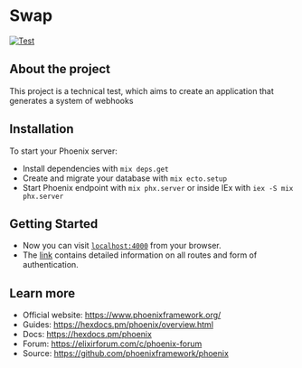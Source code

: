 # Swap
[![Test](https://github.com/robertov8/swap/actions/workflows/test.yml/badge.svg)](https://github.com/robertov8/swap/actions/workflows/test.yml)

## About the project

This project is a technical test, which aims to create an application that generates a system of webhooks

## Installation

To start your Phoenix server:

  * Install dependencies with `mix deps.get`
  * Create and migrate your database with `mix ecto.setup`
  * Start Phoenix endpoint with `mix phx.server` or inside IEx with `iex -S mix phx.server`

## Getting Started

* Now you can visit [`localhost:4000`](http://localhost:4000) from your browser.
* The [link](docs/USAGE.md) contains detailed information on all routes and form of authentication.

## Learn more

  * Official website: https://www.phoenixframework.org/
  * Guides: https://hexdocs.pm/phoenix/overview.html
  * Docs: https://hexdocs.pm/phoenix
  * Forum: https://elixirforum.com/c/phoenix-forum
  * Source: https://github.com/phoenixframework/phoenix
